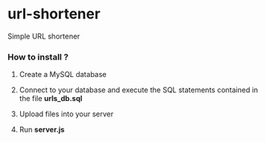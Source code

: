 # url-shortener
Simple URL shortener

### How to install ?

1. Create a MySQL database

2. Connect to your database and execute the SQL statements contained in the file **urls_db.sql**

4. Upload files into your server

5. Run **server.js**
